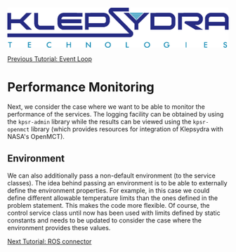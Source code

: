[![klepsydra logo](../images/klepsydra_logo.jpg)](http://www.klepsydra.org)

[Previous Tutorial: Event Loop](./Tutorial2.md)

# Performance Monitoring

Next, we consider the case where we want to be able to monitor the
performance of the services. The logging facility can be obtained by
using the `kpsr-admin` library while the results can be viewed using
the `kpsr-openmct` library (which provides resources for integration
of Klepsydra with NASA's OpenMCT).

## Environment

We can also additionally pass a non-default environment (to the
 service classes). The idea behind passing an
environment is to be able to externally define the environment
properties. For example, in this case we could define different
allowable temperature limits than the ones defined in the problem
statement. This makes the code more flexible. Of course, the control
service class until now has been used with limits defined by static
constants and needs to be updated to consider the case where the
environment provides these values.

[Next Tutorial: ROS connector](./TutorialROS.md)

